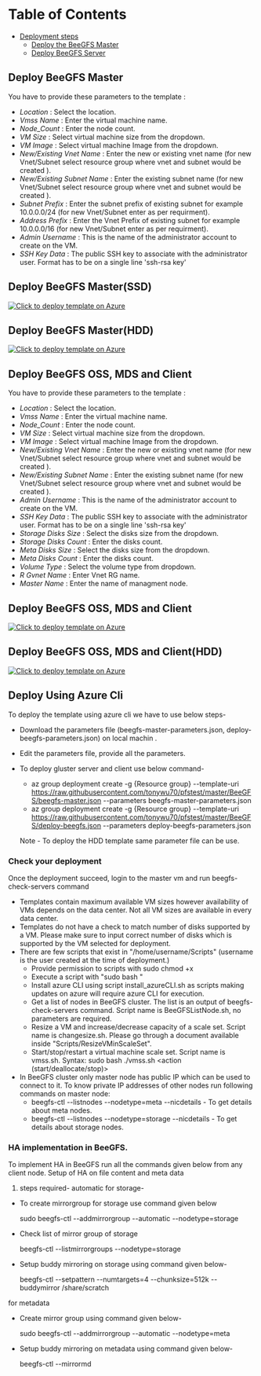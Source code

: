 Table of Contents
=================

* [Deployment steps](#deployment-steps)
  * [Deploy the BeeGFS Master](#deploy-the-BeeGFS-master)
  * [Deploy BeeGFS Server](#deploy-BeeGFS-server)
  




## Deploy BeeGFS Master

You have to provide these parameters to the template :
* _Location_ : Select the location. 
* _Vmss Name_ : Enter the virtual machine name.
* _Node_Count_ : Enter the node count.
* _VM Size_ : Select virtual machine size from the dropdown.
* _VM Image_ : Select virtual machine Image from the dropdown.
* _New/Existing Vnet Name_ : Enter the new or existing vnet name (for new Vnet/Subnet select resource group where vnet and subnet would be created ).
* _New/Existing Subnet Name_ : Enter the existing subnet name (for new Vnet/Subnet select resource group where vnet and subnet would be created ).
* _Subnet Prefix_ : Enter the subnet prefix of existing subnet for example 10.0.0.0/24 (for new Vnet/Subnet enter as per requirment).
* _Address Prefix_ : Enter the Vnet Prefix of existing subnet for example 10.0.0.0/16 (for new Vnet/Subnet enter as per requirment).
* _Admin Username_ : This is the name of the administrator account to create on the VM.
* _SSH Key Data_ : The public SSH key to associate with the administrator user. Format has to be on a single line 'ssh-rsa key'

## Deploy BeeGFS Master(SSD)
[![Click to deploy template on Azure](http://azuredeploy.net/deploybutton.png "Click to deploy template on Azure")](https://portal.azure.com/#create/Microsoft.Template/uri/https%3A%2F%2Fraw.githubusercontent.com%2Ftonywu70%2Ftsmcpd%2Fmaster%2FBeeGFS%2Fbeegfs-master.json)  


## Deploy BeeGFS Master(HDD)
[![Click to deploy template on Azure](http://azuredeploy.net/deploybutton.png "Click to deploy template on Azure")](https://portal.azure.com/#create/Microsoft.Template/uri/https%3A%2F%2Fraw.githubusercontent.com%2Ftonywu70%2Ftsmcpd%2Fmaster%2FBeeGFS%2Fbeegfs-master-hdd.json)  


## Deploy BeeGFS OSS, MDS and Client

You have to provide these parameters to the template :
* _Location_ : Select the location. 
* _Vmss Name_ : Enter the virtual machine name.
* _Node_Count_ : Enter the node count.
* _VM Size_ : Select virtual machine size from the dropdown.
* _VM Image_ : Select virtual machine Image from the dropdown.
* _New/Existing Vnet Name_ : Enter the new or existing vnet name (for new Vnet/Subnet select resource group where vnet and subnet would be created ).
* _New/Existing Subnet Name_ : Enter the existing subnet name (for new Vnet/Subnet select resource group where vnet and subnet would be created ).
* _Admin Username_ : This is the name of the administrator account to create on the VM.
* _SSH Key Data_ : The public SSH key to associate with the administrator user. Format has to be on a single line 'ssh-rsa key'
* _Storage Disks Size_ : Select the disks size from the dropdown.
* _Storage Disks Count_ : Enter the disks count.
* _Meta Disks Size_ : Select the disks size from the dropdown.
* _Meta Disks Count_ : Enter the disks count.
* _Volume Type_ : Select the volume type from dropdown.
* _R Gvnet Name_ : Enter Vnet RG name.
* _Master Name_ : Enter the name of managment node.

## Deploy BeeGFS OSS, MDS and Client
[![Click to deploy template on Azure](http://azuredeploy.net/deploybutton.png "Click to deploy template on Azure")](https://portal.azure.com/#create/Microsoft.Template/uri/https%3A%2F%2Fraw.githubusercontent.com%2Ftonywu70%2Ftsmcpd%2Fmaster%2FBeeGFS%2Fdeploy-beegfs.json)  


## Deploy BeeGFS OSS, MDS and Client(HDD)
[![Click to deploy template on Azure](http://azuredeploy.net/deploybutton.png "Click to deploy template on Azure")](https://portal.azure.com/#create/Microsoft.Template/uri/https%3A%2F%2Fraw.githubusercontent.com%2Ftonywu70%2Ftsmcpd%2Fmaster%2FBeeGFS%2Fdeploy-beegfs-hdd.json)  

## Deploy Using Azure Cli

To deploy the template using azure cli we have to use below steps-

* Download the parameters file (beegfs-master-parameters.json, deploy-beegfs-parameters.json) on local machin .
* Edit the parameters file, provide all the parameters.
* To deploy gluster server and client use below command-
  * az group deployment create -g {Resource group} --template-uri https://raw.githubusercontent.com/tonywu70/pfstest/master/BeeGFS/beegfs-master.json --parameters beegfs-master-parameters.json
  * az group deployment create -g {Resource group} --template-uri https://raw.githubusercontent.com/tonywu70/pfstest/master/BeeGFS/deploy-beegfs.json --parameters deploy-beegfs-parameters.json

  Note - To deploy the HDD template same parameter file can be use.

### Check your deployment
Once the deployment succeed, login to the master vm and run beegfs-check-servers command

* Templates contain maximum available VM sizes however availability of VMs depends on the data center. Not all VM sizes are available in every data center.
* Templates do not have a check to match number of disks supported by a VM. Please make sure to input correct number of disks which is supported by the VM selected for deployment.
* There are few scripts that exist in "/home/username/Scripts" (username is the user created at the time of deployment.)
	* Provide permission to scripts with sudo chmod +x <scriptname>
	* Execute a script with "sudo bash <scriptname>"
	* Install azure CLI using script install_azureCLI.sh as scripts making updates on azure will require azure CLI for execution.
	* Get a list of nodes in BeeGFS cluster. The list is an output of beegfs-check-servers command. Script name is BeeGFSListNode.sh, no parameters are required.
	* Resize a VM and increase/decrease capacity of a scale set. Script name is changesize.sh. Please go through a document available inside "Scripts/ResizeVMinScaleSet".
	* Start/stop/restart a virtual machine scale set. Script name is vmss.sh. Syntax: sudo bash ./vmss.sh <resourcegroup> <vmss name> <action (start/deallocate/stop)>
* In BeeGFS cluster only master node has public IP which can be used to connect to it. To know private IP addresses of other nodes run following commands on master node:
	* beegfs-ctl --listnodes --nodetype=meta --nicdetails - To get details about meta nodes.
	* beegfs-ctl --listnodes --nodetype=storage --nicdetails - To get details about storage nodes.

### HA implementation in BeeGFS.
To implement HA in BeeGFS run all the commands given below from any client node. 
Setup of HA on file content and meta data
1.	steps required- automatic
 for storage-
 * To create mirrorgroup for storage use command given below

	 sudo beegfs-ctl --addmirrorgroup --automatic --nodetype=storage	
 * Check list of mirror group of storage

	 beegfs-ctl --listmirrorgroups --nodetype=storage
	
 * Setup buddy mirroring on storage using command given below-

	beegfs-ctl --setpattern --numtargets=4 --chunksize=512k --buddymirror /share/scratch	

 for metadata
 * Create mirror group using command given below-

	sudo beegfs-ctl --addmirrorgroup --automatic --nodetype=meta
 * Setup buddy mirroring on metadata using command given below-

    beegfs-ctl --mirrormd




	




	

